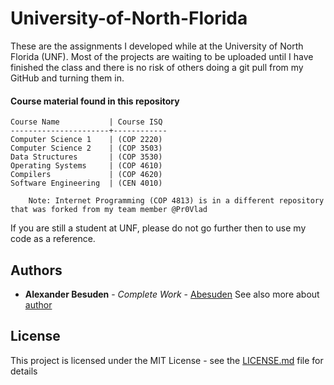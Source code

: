 # University-of-North-Florida
These are the assignments I developed while at the University of North Florida (UNF). Most of the projects are waiting to be uploaded until I have finished the class and there is no risk of others doing a git pull from my GitHub and turning them in.

#### Course material found in this repository
```
Course Name           | Course ISQ
----------------------+------------
Computer Science 1    | (COP 2220)
Computer Science 2    | (COP 3503)
Data Structures       | (COP 3530)
Operating Systems     | (COP 4610)
Compilers             | (COP 4620)
Software Engineering  | (CEN 4010)

    Note: Internet Programming (COP 4813) is in a different repository that was forked from my team member @Pr0Vlad
```

If you are still a student at UNF, please do not go further then to use my code as a reference.

## Authors

* **Alexander Besuden** - *Complete Work* - [Abesuden](https://GitHub.com/Abesuden)
See also more about [author](http://AlexanderBesuden.com)

## License
This project is licensed under the MIT License - see the [LICENSE.md](LICENSE.md) file for details
